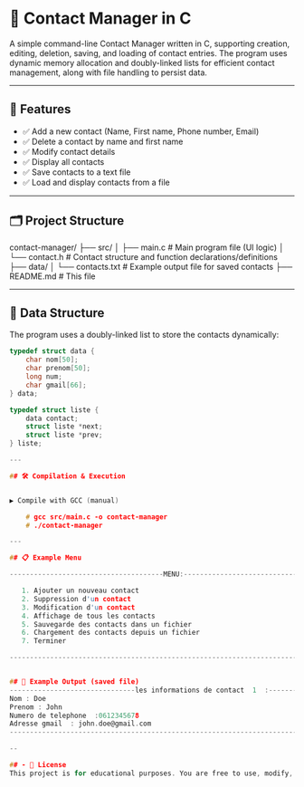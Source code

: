 # 📒 Contact Manager in C

A simple command-line Contact Manager written in C, supporting creation, editing, deletion, saving, and loading of contact entries. The program uses dynamic memory allocation and doubly-linked lists for efficient contact management, along with file handling to persist data.

---

## 📌 Features

- ✅ Add a new contact (Name, First name, Phone number, Email)
- ✅ Delete a contact by name and first name
- ✅ Modify contact details
- ✅ Display all contacts
- ✅ Save contacts to a text file
- ✅ Load and display contacts from a file

---

## 🗂️ Project Structure

contact-manager/
├── src/
│ ├── main.c # Main program file (UI logic)
│ └── contact.h # Contact structure and function declarations/definitions
├── data/
│ └── contacts.txt # Example output file for saved contacts
├── README.md # This file


---

## 🧠 Data Structure

The program uses a doubly-linked list to store the contacts dynamically:

```c
typedef struct data {
    char nom[50];
    char prenom[50];
    long num;
    char gmail[66];
} data;

typedef struct liste {
    data contact;
    struct liste *next;
    struct liste *prev;
} liste;

---

## 🛠️ Compilation & Execution


▶️ Compile with GCC (manual)

    # gcc src/main.c -o contact-manager
    # ./contact-manager

---

## 📋 Example Menu

--------------------------------------MENU:-------------------------------------------

   1. Ajouter un nouveau contact
   2. Suppression d'un contact
   3. Modification d'un contact
   4. Affichage de tous les contacts
   5. Sauvegarde des contacts dans un fichier
   6. Chargement des contacts depuis un fichier
   7. Terminer

---------------------------------------------------------------------------------------


## 💾 Example Output (saved file)
-------------------------------les informations de contact  1  :-----------------------------
Nom : Doe
Prenom : John
Numero de telephone  :0612345678
Adresse gmail  : john.doe@gmail.com
---------------------------------------------------------------------------------------------

--

## - 📜 License
This project is for educational purposes. You are free to use, modify, and share it.    
